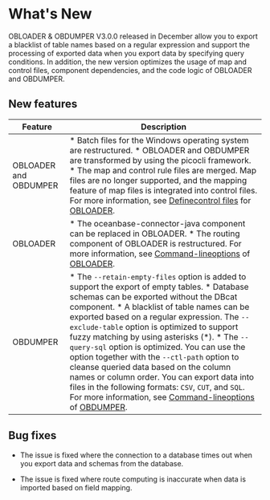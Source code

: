 What's New 
===============================

OBLOADER \& OBDUMPER V3.0.0 released in December allow you to export a blacklist of table names based on a regular expression and support the processing of exported data when you export data by specifying query conditions. In addition, the new version optimizes the usage of map and control files, component dependencies, and the code logic of OBLOADER and OBDUMPER. 

New features 
---------------------------------



|        Feature        |                                                                                                                                                                                                                                                                                                                                                                                                                                                                                  Description                                                                                                                                                                                                                                                                                                                                                                                                                                                                                   |
|-----------------------|--------------------------------------------------------------------------------------------------------------------------------------------------------------------------------------------------------------------------------------------------------------------------------------------------------------------------------------------------------------------------------------------------------------------------------------------------------------------------------------------------------------------------------------------------------------------------------------------------------------------------------------------------------------------------------------------------------------------------------------------------------------------------------------------------------------------------------------------------------------------------------------------------------------------------------------------------------------------------------|
| OBLOADER and OBDUMPER | * Batch files for the Windows operating system are restructured.   * OBLOADER and OBDUMPER are transformed by using the picocli framework.   * The map and control rule files are merged. Map files are no longer supported, and the mapping feature of map files is integrated into control files.  For more information, see [Define](/en-US/2.OBLOADER/2.obloader-user-guide/5.obloader-data-processing/1.obloader-define-control-files.md)[control files](/en-US/2.OBLOADER/2.obloader-user-guide/5.obloader-data-processing/1.obloader-define-control-files.md) for [OBLOADER](/en-US/2.OBLOADER/2.obloader-user-guide/5.obloader-data-processing/1.obloader-define-control-files.md).                                                                                                                                                                                                                                                                                                                              |
| OBLOADER              | * The oceanbase-connector-java component can be replaced in OBLOADER.   * The routing component of OBLOADER is restructured.  For more information, see [Command-line](/en-US/2.OBLOADER/2.obloader-user-guide/3.obloader-connand-line-options.md)[options](/en-US/2.OBLOADER/2.obloader-user-guide/3.obloader-connand-line-options.md) of [OBLOADER](/en-US/2.OBLOADER/2.obloader-user-guide/3.obloader-connand-line-options.md).                                                                                                                                                                                                                                                                                                                                                                                                                                                                                                                                       |
| OBDUMPER              | * The `--retain-empty-files` option is added to support the export of empty tables.   * Database schemas can be exported without the DBcat component.   * A blacklist of table names can be exported based on a regular expression. The `--exclude-table` option is optimized to support fuzzy matching by using asterisks (\*).   * The `--query-sql` option is optimized. You can use the option together with the `--ctl-path` option to cleanse queried data based on the column names or column order. You can export data into files in the following formats: `CSV`, `CUT`, and `SQL`.  For more information, see [Command-line](/en-US/3.OBDUMPER/2.obdumper-user-guide/3.obdumper-connand-line-options.md)[options](/en-US/3.OBDUMPER/2.obdumper-user-guide/3.obdumper-connand-line-options.md) of [OBDUMPER](/en-US/3.OBDUMPER/2.obdumper-user-guide/3.obdumper-connand-line-options.md).    |



Bug fixes 
------------------------------

* The issue is fixed where the connection to a database times out when you export data and schemas from the database.

  

* The issue is fixed where route computing is inaccurate when data is imported based on field mapping.

  



